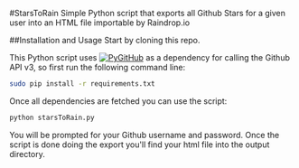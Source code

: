 #StarsToRain
Simple Python script that exports all Github Stars for a given user into an HTML file importable by Raindrop.io

##Installation and Usage
Start by cloning this repo.

This Python script uses [![PyGitHub](https://github.com/PyGithub/PyGithub)](https://github.com/PyGithub/PyGithub) as a dependency for calling the Github API v3, so first run the following command line:

```bash
sudo pip install -r requirements.txt
```

Once all dependencies are fetched you can use the script:

```bash
python starsToRain.py
```

You will be prompted for your Github username and password.
Once the script is done doing the export you'll find your html file into the output directory.
